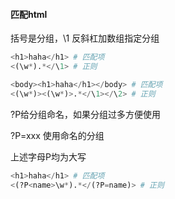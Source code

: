 #### 匹配html

括号是分组，\1 反斜杠加数组指定分组

```python
<h1>haha</h1> # 匹配项
<(\w*).*</\1> # 正则

<body><h1>haha</h1></body> # 匹配项
<(\w*)><(\w*)>.*</\1></\2> # 正则
```

?P<xxx>给分组命名，如果分组过多方便使用

?P=xxx 使用命名的分组

上述字母P均为大写

```python
<h1>haha</h1> # 匹配项
<(?P<name>\w*).*</(?P=name)> # 正则
```

